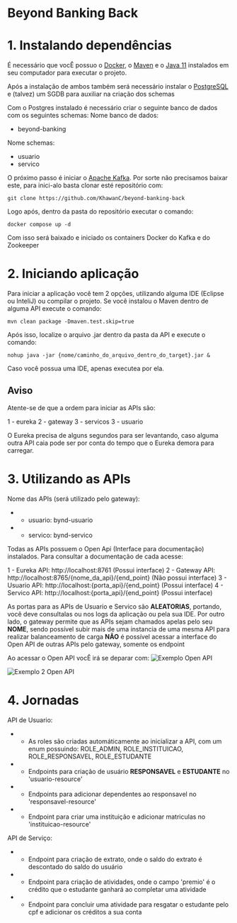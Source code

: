 # Beyond Banking Back

# 1. Instalando dependências

É necessário que vocÊ possuo o [Docker](https://docs.docker.com/desktop/install/windows-install/), o [Maven](https://maven.apache.org/download.cgi) e o [Java 11](https://www.oracle.com/br/java/technologies/javase/jdk11-archive-downloads.html) instalados em seu computador para executar o projeto.

Após a instalação de ambos também será necessário instalar o [PostgreSQL](https://www.postgresql.org/download/) e (talvez) um SGDB para auxiliar na criação dos schemas

Com o Postgres instalado é necessário criar o seguinte banco de dados com os seguintes schemas:
Nome banco de dados:
- beyond-banking

Nome schemas:
- usuario
- servico

O próximo passo é iniciar o [Apache Kafka](https://kafka.apache.org). Por sorte não precisamos baixar este, para inici-alo basta clonar esté repositório com:

```console
git clone https://github.com/KhawanC/beyond-banking-back
```

Logo após, dentro da pasta do repositório executar o comando:

```console
docker compose up -d
```

Com isso será baixado e iniciado os containers Docker do Kafka e do Zookeeper

# 2. Iniciando aplicação

Para iniciar a aplicação você tem 2 opções, utilizando alguma IDE (Eclipse ou InteliJ) ou compilar o projeto. Se você instalou o Maven dentro de alguma API execute o comando:

```console
mvn clean package -Dmaven.test.skip=true
```

Após isso, localize o arquivo .jar dentro da pasta da API e execute o comando: 

```console
nohup java -jar {nome/caminho_do_arquivo_dentro_do_target}.jar &
```

Caso você possua uma IDE, apenas executea por ela.

## Aviso

Atente-se de que a ordem para iniciar as APIs são:

1 - eureka
2 - gateway
3 - servicos
3 - usuario

O Eureka precisa de alguns segundos para ser levantando, caso alguma outra API caia pode ser por conta do tempo que o Eureka demora para carregar.

# 3. Utilizando as APIs

Nome das APIs (será utilizado pelo gateway):

* - usuario: bynd-usuario
* - servico: bynd-servico

Todas as APIs possuem o Open Api (Interface para documentação) instalados. Para consultar a documentação de cada acesse:

1 - Eureka API: http://localhost:8761 (Possui interface)
2 - Gateway API: http://localhost:8765/{nome_da_api}/{end_point} (Não possui interface)
3 - Usuario API: http://localhost:{porta_api}/{end_point} (Possui interface)
4 - Servico API: http://localhost:{porta_api}/{end_point} (Possui interface)

As portas para as APIs de Usuario e Servico são **ALEATORIAS**, portando, você deve consultalas ou nos logs da aplicação ou pela sua IDE.
Por outro lado, o gateway permite que as APIs sejam chamados apelas pelo seu **NOME**, sendo possível subir mais de uma instancia de uma mesma API para realizar balanceamento de carga
**NÃO** é possível acessar a interface do Open API de outras APIs pelo gateway, somente os endpoint

Ao acessar o Open API vocÊ irá se deparar com:
![Exemplo Open API](https://imgur.com/1vMsmtv)

![Exemplo 2 Open API](https://imgur.com/ePaRucD)


# 4. Jornadas

API de Usuario:

* - As roles são criadas automáticamente ao inicializar a API, com um enum possuindo: 	ROLE_ADMIN, ROLE_INSTITUICAO, ROLE_RESPONSAVEL, ROLE_ESTUDANTE
* - Endpoints para criação de usuário **RESPONSAVEL** e **ESTUDANTE** no 'usuario-resource'
* - Endpoints para adicionar dependentes ao responsavel no 'responsavel-resource'
* - Endpoint para criar uma instituição e adicionar matriculas no 'instituicao-resource'

API de Serviço:

* - Endpoint para criação de extrato, onde o saldo do extrato é descontado do saldo do usuário
* - Endpoint para criação de atividades, onde o campo 'premio' é o crédito que o estudante ganhará ao completar uma atividade
* - Endpoint para concluir uma atividade para resgatar o estudante pelo cpf e adicionar os créditos a sua conta
